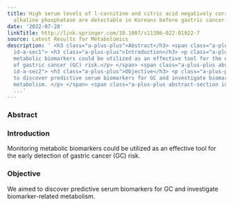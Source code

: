 ```yaml
---
title: High serum levels of l-carnitine and citric acid negatively correlated with
  alkaline phosphatase are detectable in Koreans before gastric cancer onset
date: '2022-07-28'
linkTitle: http://link.springer.com/10.1007/s11306-022-01922-7
source: Latest Results for Metabolomics
description: ' <h3 class="a-plus-plus">Abstract</h3> <span class="a-plus-plus abstract-section
  id-a-sec1"> <h3 class="a-plus-plus">Introduction</h3> <p class="a-plus-plus">Monitoring
  metabolic biomarkers could be utilized as an effective tool for the early detection
  of gastric cancer (GC) risk.</p> </span> <span class="a-plus-plus abstract-section
  id-a-sec2"> <h3 class="a-plus-plus">Objective</h3> <p class="a-plus-plus">We aimed
  to discover predictive serum biomarkers for GC and investigate biomarker-related
  metabolism. </p> </span> <span class="a-plus-plus abstract-section id-a-sec3"> <h3
  ...'
---
```

 <h3 class="a-plus-plus">Abstract</h3> <span class="a-plus-plus abstract-section id-a-sec1"> <h3 class="a-plus-plus">Introduction</h3> <p class="a-plus-plus">Monitoring metabolic biomarkers could be utilized as an effective tool for the early detection of gastric cancer (GC) risk.</p> </span> <span class="a-plus-plus abstract-section id-a-sec2"> <h3 class="a-plus-plus">Objective</h3> <p class="a-plus-plus">We aimed to discover predictive serum biomarkers for GC and investigate biomarker-related metabolism. </p> </span> <span class="a-plus-plus abstract-section id-a-sec3"> <h3 ...